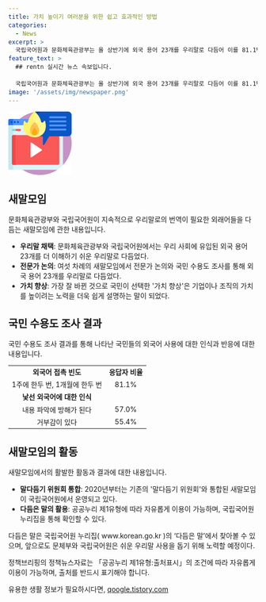 ```yaml
---
title: 가치 높이기 여러분을 위한 쉽고 효과적인 방법
categories:
  - News
excerpt: >
  국립국어원과 문화체육관광부는 올 상반기에 외국 용어 23개를 우리말로 다듬어 이를 81.1%의 국민이 일주일에 한두 번 접했음을 확인했다. 서비스와 기술 용어를 포함하여 외국 용어를 우리말로 번역함으로써 국민들의 이해를 돕고자 노력하였다. 국립국어원은 새말모임을 통해 전문가로 이뤄진 토론으로 말을 다듬어나가고 있으며, 이로써 외국 용어를 신속하게 우리말로 전환할 계획이다.
feature_text: >
  ## rentn 실시간 뉴스 속보입니다.

  국립국어원과 문화체육관광부는 올 상반기에 외국 용어 23개를 우리말로 다듬어 이를 81.1%의 국민이 일주일에 한두 번 접했음을 확인했다. 서비스와 기술 용어를 포함하여 외국 용어를 우리말로 번역함으로써 국민들의 이해를 돕고자 노력하였다. 국립국어원은 새말모임을 통해 전문가로 이뤄진 토론으로 말을 다듬어나가고 있으며, 이로써 외국 용어를 신속하게 우리말로 전환할 계획이다.
image: '/assets/img/newspaper.png'
---
```


<p><img src="/assets/img/news.png" alt="rentncar 속보" /></p>

<h2 data-ke-size="size26">새말모임</h2>

<p data-ke-size="size16">문화체육관광부와 국립국어원이 지속적으로 우리말로의 번역이 필요한 외래어들을 다듬는 새말모임에 관한 내용입니다.</p>

<ul>
  <li><b>우리말 채택</b>: 문화체육관광부와 국립국어원에서는 우리 사회에 유입된 외국 용어 23개를 더 이해하기 쉬운 우리말로 다듬었다.</li>
  <li><b>전문가 논의</b>: 여섯 차례의 새말모임에서 전문가 논의와 국민 수용도 조사를 통해 외국 용어 23개를 우리말로 다듬었다.</li>
  <li><b>가치 향상</b>: 가장 잘 바뀐 것으로 국민이 선택한 '가치 향상'은 기업이나 조직의 가치를 높이려는 노력을 더욱 쉽게 설명하는 말이 되었다.</li>
</ul>

<h2 data-ke-size="size26">국민 수용도 조사 결과</h2>

<p data-ke-size="size16">국민 수용도 조사 결과를 통해 나타난 국민들의 외국어 사용에 대한 인식과 반응에 대한 내용입니다.</p>

<table>
  <tr>
    <td style="text-align: center; height: 17px;"><b>외국어 접촉 빈도</b></td>
    <td style="text-align: center; height: 17px;"><b>응답자 비율</b></td>
  </tr>
  <tr>
    <td style="text-align: center; height: 17px;">1주에 한두 번, 1개월에 한두 번</td>
    <td style="text-align: center; height: 17px;">81.1%</td>
  </tr>
  <tr>
    <td style="text-align: center; height: 17px;"><b>낯선 외국어에 대한 인식</b></td>
    <td style="text-align: center; height: 17px;"></td>
  </tr>
  <tr>
    <td style="text-align: center; height: 17px;">내용 파악에 방해가 된다</td>
    <td style="text-align: center; height: 17px;">57.0%</td>
  </tr>
  <tr>
    <td style="text-align: center; height: 17px;">거부감이 있다</td>
    <td style="text-align: center; height: 17px;">55.4%</td>
  </tr>
</table>

<h2 data-ke-size="size26">새말모임의 활동</h2>

<p data-ke-size="size16">새말모임에서의 활발한 활동과 결과에 대한 내용입니다.</p>

<ul>
  <li><b>말다듬기 위원회 통합</b>: 2020년부터는 기존의 '말다듬기 위원회'와 통합된 새말모임이 국립국어원에서 운영되고 있다.</li>
  <li><b>다듬은 말의 활용</b>: 공공누리 제1유형에 따라 자유롭게 이용이 가능하며, 국립국어원 누리집을 통해 확인할 수 있다.</li>
</ul>

<p data-ke-size="size16">다듬은 말은 국립국어원 누리집(
www.korean.go.kr
)의 ‘다듬은 말’에서 찾아볼 수 있으며, 앞으로도 문체부와 국립국어원은 쉬운 우리말 사용을 돕기 위해 노력할 예정이다.</p>

<p data-ke-size="size16">정책브리핑의 정책뉴스자료는 「공공누리 제1유형:출처표시」의 조건에 따라 자유롭게 이용이 가능하며, 출처를 반드시 표기해야 합니다.</p>
유용한 생활 정보가 필요하시다면, <a href="https://qoogle.tistory.com" rel="dofollow">qoogle.tistory.com</a>


